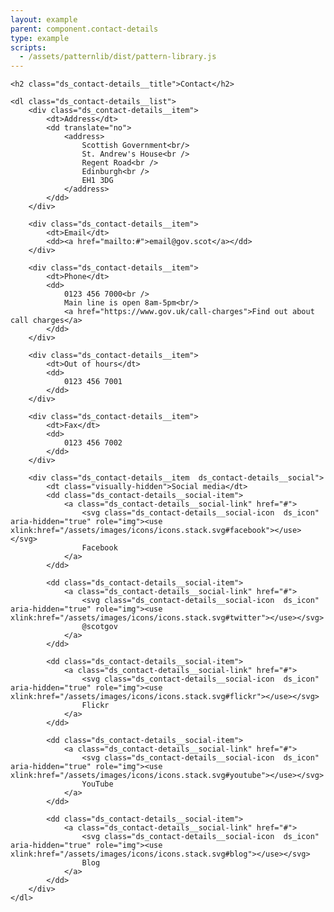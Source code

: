 ```yaml
---
layout: example
parent: component.contact-details
type: example
scripts:
  - /assets/patternlib/dist/pattern-library.js
---
```


<div class="ds_contact-details">

    <h2 class="ds_contact-details__title">Contact</h2>

    <dl class="ds_contact-details__list">
        <div class="ds_contact-details__item">
            <dt>Address</dt>
            <dd translate="no">
                <address>
                    Scottish Government<br/>
                    St. Andrew's House<br />
                    Regent Road<br />
                    Edinburgh<br />
                    EH1 3DG
                </address>
            </dd>
        </div>

        <div class="ds_contact-details__item">
            <dt>Email</dt>
            <dd><a href="mailto:#">email@gov.scot</a></dd>
        </div>

        <div class="ds_contact-details__item">
            <dt>Phone</dt>
            <dd>
                0123 456 7000<br />
                Main line is open 8am-5pm<br/>
                <a href="https://www.gov.uk/call-charges">Find out about call charges</a>
            </dd>
        </div>

        <div class="ds_contact-details__item">
            <dt>Out of hours</dt>
            <dd>
                0123 456 7001
            </dd>
        </div>

        <div class="ds_contact-details__item">
            <dt>Fax</dt>
            <dd>
                0123 456 7002
            </dd>
        </div>        

        <div class="ds_contact-details__item  ds_contact-details__social">
            <dt class="visually-hidden">Social media</dt>
            <dd class="ds_contact-details__social-item">
                <a class="ds_contact-details__social-link" href="#">
                    <svg class="ds_contact-details__social-icon  ds_icon" aria-hidden="true" role="img"><use xlink:href="/assets/images/icons/icons.stack.svg#facebook"></use></svg>
                    Facebook
                </a>
            </dd>

            <dd class="ds_contact-details__social-item">
                <a class="ds_contact-details__social-link" href="#">
                    <svg class="ds_contact-details__social-icon  ds_icon" aria-hidden="true" role="img"><use xlink:href="/assets/images/icons/icons.stack.svg#twitter"></use></svg>
                    @scotgov
                </a>
            </dd>

            <dd class="ds_contact-details__social-item">
                <a class="ds_contact-details__social-link" href="#">
                    <svg class="ds_contact-details__social-icon  ds_icon" aria-hidden="true" role="img"><use xlink:href="/assets/images/icons/icons.stack.svg#flickr"></use></svg>
                    Flickr
                </a>
            </dd>

            <dd class="ds_contact-details__social-item">
                <a class="ds_contact-details__social-link" href="#">
                    <svg class="ds_contact-details__social-icon  ds_icon" aria-hidden="true" role="img"><use xlink:href="/assets/images/icons/icons.stack.svg#youtube"></use></svg>
                    YouTube
                </a>
            </dd>

            <dd class="ds_contact-details__social-item">
                <a class="ds_contact-details__social-link" href="#">
                    <svg class="ds_contact-details__social-icon  ds_icon" aria-hidden="true" role="img"><use xlink:href="/assets/images/icons/icons.stack.svg#blog"></use></svg>
                    Blog
                </a>
            </dd>
        </div>
    </dl>

</div>
